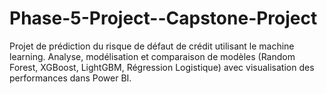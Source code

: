 # Phase-5-Project--Capstone-Project
Projet de prédiction du risque de défaut de crédit utilisant le machine learning. Analyse, modélisation et comparaison de modèles (Random Forest, XGBoost, LightGBM, Régression Logistique) avec visualisation des performances dans Power BI.
